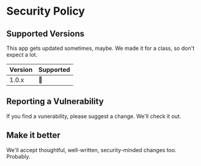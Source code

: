# Security Policy

## Supported Versions

This app gets updated sometimes, maybe.  We made it for a class, so don't expect a lot.

| Version | Supported          |
| ------- | ------------------ |
| 1.0.x   | 🤷


## Reporting a Vulnerability

If you find a vunerability, please suggest a change.  We'll check it out.  

## Make it better

We'll accept thoughtful, well-written, security-minded changes too. Probably.
